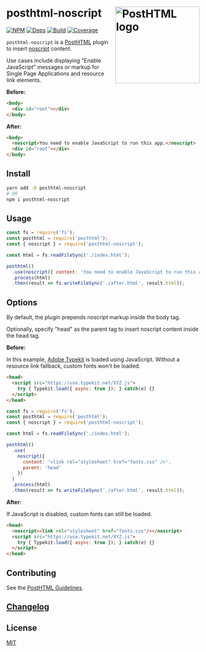 # posthtml-noscript <img align="right" width="220" height="200" title="PostHTML logo" src="http://posthtml.github.io/posthtml/logo.svg">

[![NPM][npm]][npm-url]
[![Deps][deps]][deps-url]
[![Build][build]][build-badge]
[![Coverage][codecov-shield]][codecov]

`posthtml-noscript` is a [PostHTML](https://github.com/posthtml/posthtml) plugin to insert [noscript](https://developer.mozilla.org/en-US/docs/Web/HTML/Element/noscript) content.

Use cases include displaying "Enable JavaScript" messages or markup for Single Page Applications and resource link elements.

**Before:**

```html
<body>
  <div id="root"></div>
</body>
```

**After:**

```html
<body>
  <noscript>You need to enable JavaScript to run this app.</noscript>
  <div id="root"></div>
</body>
```

## Install

```bash
yarn add -D posthtml-noscript
# OR
npm i posthtml-noscript
```

## Usage

```js
const fs = require('fs');
const posthtml = require('posthtml');
const { noscript } = require('posthtml-noscript');

const html = fs.readFileSync('./index.html');

posthtml()
  .use(noscript({ content: 'You need to enable JavaScript to run this app.' }))
  .process(html)
  .then(result => fs.writeFileSync('./after.html', result.html));
```

## Options

By default, the plugin prepends noscript markup inside the body tag.

Optionally, specify "head" as the parent tag to insert noscript content inside the head tag.

**Before:**

In this example, [Adobe Typekit](https://fonts.adobe.com/) is loaded using JavaScript. Without a resource link fallback, custom fonts won't be loaded.

```html
<head>
  <script src="https://use.typekit.net/XYZ.js">
    try { Typekit.load({ async: true }); } catch(e) {}
  </script>
</head>
```

```js
const fs = require('fs');
const posthtml = require('posthtml');
const { noscript } = require('posthtml-noscript');

const html = fs.readFileSync('./index.html');

posthtml()
  .use(
    noscript({
      content: '<link rel="stylesheet" href="fonts.css" />',
      parent: 'head'
    })
  )
  .process(html)
  .then(result => fs.writeFileSync('./after.html', result.html));
```

**After:**

If JavaScript is disabled, custom fonts can still be loaded.

```html
<head>
  <noscript><link rel="stylesheet" href="fonts.css"/></noscript>
  <script src="https://use.typekit.net/XYZ.js">
    try { Typekit.load({ async: true }); } catch(e) {}
  </script>
</head>
```

## Contributing

See the [PostHTML Guidelines](https://github.com/posthtml/posthtml/tree/master/docs).

## [Changelog](CHANGELOG.md)

## License

[MIT](LICENSE)

[npm]: https://img.shields.io/npm/v/posthtml-noscript.svg?color=blue
[npm-url]: https://npmjs.com/package/posthtml-noscript
[deps]: https://david-dm.org/metonym/posthtml-noscript.svg
[deps-url]: https://david-dm.org/metonym/posthtml-noscript
[build]: https://travis-ci.com/metonym/posthtml-noscript.svg?branch=master
[build-badge]: https://travis-ci.com/metonym/posthtml-noscript
[codecov]: https://codecov.io/gh/metonym/posthtml-noscript
[codecov-shield]: https://img.shields.io/codecov/c/github/metonym/posthtml-noscript.svg
